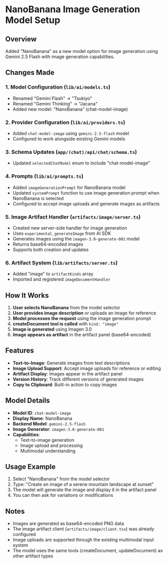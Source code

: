 # NanoBanana Image Generation Model Setup

## Overview

Added "NanoBanana" as a new model option for image generation using Gemini 2.5 Flash with image generation capabilities.

## Changes Made

### 1. Model Configuration (`lib/ai/models.ts`)

- Renamed "Gemini Flash" → "Tsukiyo"
- Renamed "Gemini Thinking" → "Jacana"
- Added new model: "NanoBanana" (chat-model-image)

### 2. Provider Configuration (`lib/ai/providers.ts`)

- Added `chat-model-image` using `gemini-2.5-flash` model
- Configured to work alongside existing Gemini models

### 3. Schema Updates (`app/(chat)/api/chat/schema.ts`)

- Updated `selectedChatModel` enum to include "chat-model-image"

### 4. Prompts (`lib/ai/prompts.ts`)

- Added `imageGenerationPrompt` for NanoBanana model
- Updated `systemPrompt` function to use image generation prompt when NanoBanana is selected
- Configured to accept image uploads and generate images as artifacts

### 5. Image Artifact Handler (`artifacts/image/server.ts`)

- Created new server-side handler for image generation
- Uses `experimental_generateImage` from AI SDK
- Generates images using the `imagen-3.0-generate-001` model
- Returns base64-encoded images
- Supports both creation and updates

### 6. Artifact System (`lib/artifacts/server.ts`)

- Added "image" to `artifactKinds` array
- Imported and registered `imageDocumentHandler`

## How It Works

1. **User selects NanoBanana** from the model selector
2. **User provides image description** or uploads an image for reference
3. **Model processes the request** using the image generation prompt
4. **createDocument tool is called** with `kind: "image"`
5. **Image is generated** using Imagen 3.0
6. **Image appears as artifact** in the artifact panel (base64-encoded)

## Features

- **Text-to-Image**: Generate images from text descriptions
- **Image Upload Support**: Accept image uploads for reference or editing
- **Artifact Display**: Images appear in the artifact panel
- **Version History**: Track different versions of generated images
- **Copy to Clipboard**: Built-in action to copy images

## Model Details

- **Model ID**: `chat-model-image`
- **Display Name**: NanoBanana
- **Backend Model**: `gemini-2.5-flash`
- **Image Generator**: `imagen-3.0-generate-001`
- **Capabilities**:
  - Text-to-image generation
  - Image upload and processing
  - Multimodal understanding

## Usage Example

1. Select "NanoBanana" from the model selector
2. Type: "Create an image of a serene mountain landscape at sunset"
3. The model will generate the image and display it in the artifact panel
4. You can then ask for variations or modifications

## Notes

- Images are generated as base64-encoded PNG data
- The image artifact client (`artifacts/image/client.tsx`) was already configured
- Image uploads are supported through the existing multimodal input system
- The model uses the same tools (createDocument, updateDocument) as other artifact types
